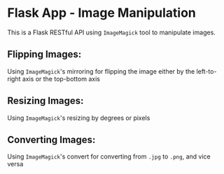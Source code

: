 # Flask App - Image Manipulation
This is a Flask RESTful API using ```ImageMagick``` tool to manipulate images.

## Flipping Images:
Using ```ImageMagick```'s mirroring for flipping the image either by the left-to-right axis or the top-bottom axis

## Resizing Images:
Using ```ImageMagick```'s resizing by degrees or pixels

## Converting Images:
Using ```ImageMagick```'s convert for converting from ```.jpg``` to ```.png```, and vice versa
